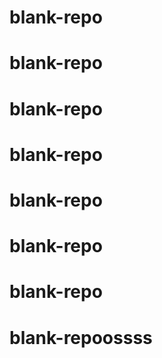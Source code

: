 # blank-repo

# blank-repo

# blank-repo

# blank-repo

# blank-repo

# blank-repo

# blank-repo

# blank-repoossss
